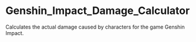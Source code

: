 # Genshin_Impact_Damage_Calculator
Calculates the actual damage caused by characters for the game Genshin Impact.
